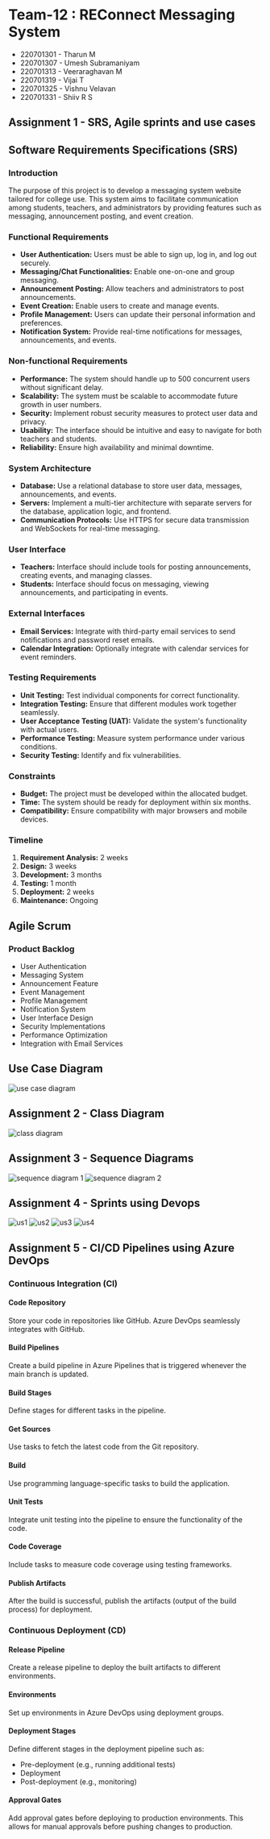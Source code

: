 # Team-12 : REConnect Messaging System
  - 220701301 - Tharun M
  - 220701307 - Umesh Subramaniyam
  - 220701313 - Veeraraghavan M
  - 220701319 - Vijai T
  - 220701325 - Vishnu Velavan
  - 220701331 - Shiiv R S

## Assignment 1 - SRS, Agile sprints and use cases
## Software Requirements Specifications (SRS)

### Introduction
The purpose of this project is to develop a messaging system website tailored for college use. This system aims to facilitate communication among students, teachers, and administrators by providing features such as messaging, announcement posting, and event creation.

### Functional Requirements
- **User Authentication:** Users must be able to sign up, log in, and log out securely.
- **Messaging/Chat Functionalities:** Enable one-on-one and group messaging.
- **Announcement Posting:** Allow teachers and administrators to post announcements.
- **Event Creation:** Enable users to create and manage events.
- **Profile Management:** Users can update their personal information and preferences.
- **Notification System:** Provide real-time notifications for messages, announcements, and events.

### Non-functional Requirements
- **Performance:** The system should handle up to 500 concurrent users without significant delay.
- **Scalability:** The system must be scalable to accommodate future growth in user numbers.
- **Security:** Implement robust security measures to protect user data and privacy.
- **Usability:** The interface should be intuitive and easy to navigate for both teachers and students.
- **Reliability:** Ensure high availability and minimal downtime.

### System Architecture
- **Database:** Use a relational database to store user data, messages, announcements, and events.
- **Servers:** Implement a multi-tier architecture with separate servers for the database, application logic, and frontend.
- **Communication Protocols:** Use HTTPS for secure data transmission and WebSockets for real-time messaging.

### User Interface
- **Teachers:** Interface should include tools for posting announcements, creating events, and managing classes.
- **Students:** Interface should focus on messaging, viewing announcements, and participating in events.

### External Interfaces
- **Email Services:** Integrate with third-party email services to send notifications and password reset emails.
- **Calendar Integration:** Optionally integrate with calendar services for event reminders.

### Testing Requirements
- **Unit Testing:** Test individual components for correct functionality.
- **Integration Testing:** Ensure that different modules work together seamlessly.
- **User Acceptance Testing (UAT):** Validate the system's functionality with actual users.
- **Performance Testing:** Measure system performance under various conditions.
- **Security Testing:** Identify and fix vulnerabilities.

### Constraints
- **Budget:** The project must be developed within the allocated budget.
- **Time:** The system should be ready for deployment within six months.
- **Compatibility:** Ensure compatibility with major browsers and mobile devices.

### Timeline
1. **Requirement Analysis:** 2 weeks
2. **Design:** 3 weeks
3. **Development:** 3 months
4. **Testing:** 1 month
5. **Deployment:** 2 weeks
6. **Maintenance:** Ongoing

## Agile Scrum

### Product Backlog
- User Authentication
- Messaging System
- Announcement Feature
- Event Management
- Profile Management
- Notification System
- User Interface Design
- Security Implementations
- Performance Optimization
- Integration with Email Services

## Use Case Diagram

![use case diagram](https://github.com/ShiivRS331/Team-12---REConnect-Messaging-System/blob/main/images/image%20(1).png?raw=true)

## Assignment 2 - Class Diagram
![class diagram](https://github.com/ShiivRS331/Team-12---REConnect-Messaging-System/blob/main/images/class%20diag.png?raw=true)

## Assignment 3 - Sequence Diagrams
![sequence diagram 1](https://github.com/ShiivRS331/Team-12---REConnect-Messaging-System/blob/main/images/seq%20diag1.png?raw=true)
![sequence diagram 2](https://github.com/ShiivRS331/Team-12---REConnect-Messaging-System/blob/main/images/seq%20diag2.png?raw=true)

## Assignment 4 - Sprints using Devops 
![us1](https://github.com/ShiivRS331/Team-12---REConnect-Messaging-System/blob/main/images/us1.png?raw=true)
![us2](https://github.com/ShiivRS331/Team-12---REConnect-Messaging-System/blob/main/images/us2.png?raw=true)
![us3](https://github.com/ShiivRS331/Team-12---REConnect-Messaging-System/blob/main/images/us3.png?raw=true)
![us4](https://github.com/ShiivRS331/Team-12---REConnect-Messaging-System/blob/main/images/us4.png?raw=true)

## Assignment 5 - CI/CD Pipelines using Azure DevOps

### Continuous Integration (CI)

#### Code Repository
Store your code in repositories like GitHub. Azure DevOps seamlessly integrates with GitHub.

#### Build Pipelines
Create a build pipeline in Azure Pipelines that is triggered whenever the main branch is updated.

#### Build Stages
Define stages for different tasks in the pipeline.

#### Get Sources
Use tasks to fetch the latest code from the Git repository.

#### Build
Use programming language-specific tasks to build the application.

#### Unit Tests
Integrate unit testing into the pipeline to ensure the functionality of the code.

#### Code Coverage
Include tasks to measure code coverage using testing frameworks.

#### Publish Artifacts
After the build is successful, publish the artifacts (output of the build process) for deployment.

### Continuous Deployment (CD)

#### Release Pipeline
Create a release pipeline to deploy the built artifacts to different environments.

#### Environments
Set up environments in Azure DevOps using deployment groups.

#### Deployment Stages
Define different stages in the deployment pipeline such as:

- Pre-deployment (e.g., running additional tests)
- Deployment
- Post-deployment (e.g., monitoring)

#### Approval Gates
Add approval gates before deploying to production environments. This allows for manual approvals before pushing changes to production.
